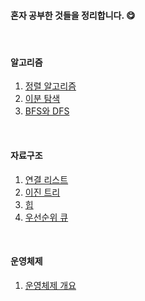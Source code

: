 #### 혼자 공부한 것들을 정리합니다. 😋
<br/>

#### 알고리즘

1. [정렬 알고리즘](https://github.com/kong0527/Self-Study-TIL/blob/master/%EC%A0%95%EB%A0%AC%20%EC%95%8C%EA%B3%A0%EB%A6%AC%EC%A6%98.md)
2. [이분 탐색](https://github.com/kong0527/Self-Study-TIL/blob/master/%EC%9D%B4%EB%B6%84%20%ED%83%90%EC%83%89.md)
3. [BFS와 DFS](https://github.com/kong0527/Self-Study-TIL/blob/master/BFS%EC%99%80%20DFS.md)

<br/>

#### 자료구조

1. [연결 리스트](https://github.com/kong0527/Self-Study-TIL/blob/master/%EC%9D%B4%EC%A7%84%20%ED%8A%B8%EB%A6%AC.md)
2. [이진 트리](https://github.com/kong0527/Self-Study-TIL/blob/master/%EC%9D%B4%EC%A7%84%20%ED%8A%B8%EB%A6%AC.md)
3. [힙](https://github.com/kong0527/Self-Study-TIL/blob/master/%ED%9E%99.md)
4. [우선순위 큐](https://github.com/kong0527/Self-Study-TIL/blob/master/%EC%9A%B0%EC%84%A0%EC%88%9C%EC%9C%84%20%ED%81%90.md)

<br/>

#### 운영체제

1. [운영체제 개요](https://github.com/kong0527/Self-Study-TIL/blob/master/%EC%9A%B4%EC%98%81%EC%B2%B4%EC%A0%9C/%EC%9A%B4%EC%98%81%EC%B2%B4%EC%A0%9C%20%EA%B0%9C%EC%9A%94.md)

